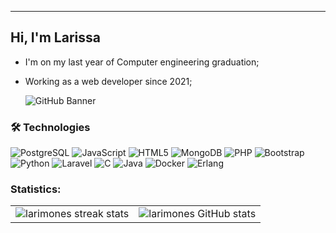 
-------------
## Hi, I'm Larissa 
- I'm on my last year of Computer engineering graduation;
- Working as a web developer since 2021;

  ![GitHub Banner](https://cloggie.org/pictures/wissewords/maidragon-05.jpg)

### 🛠️ Technologies

![PostgreSQL](https://img.shields.io/badge/-PostgreSQL-333333?style=flat&logo=postgresql) 
![JavaScript](https://img.shields.io/badge/-JavaScript-333333?style=flat&logo=javascript) 
![HTML5](https://img.shields.io/badge/-HTML5-333333?style=flat&logo=html5) 
![MongoDB](https://img.shields.io/badge/-MongoDB-333333?style=flat&logo=mongodb) 
![PHP](https://img.shields.io/badge/-PHP-333333?style=flat&logo=php) 
![Bootstrap](https://img.shields.io/badge/-Bootstrap-333333?style=flat&logo=bootstrap) 
![Python](https://img.shields.io/badge/-Python-333333?style=flat&logo=python) 
![Laravel](https://img.shields.io/badge/-Laravel-333333?style=flat&logo=laravel) 
![C](https://img.shields.io/badge/-C-333333?style=flat&logo=c) 
![Java](https://img.shields.io/badge/-Java-333333?style=flat&logo=java) 
![Docker](https://img.shields.io/badge/-Docker-333333?style=flat&logo=docker) 
![Erlang](https://img.shields.io/badge/-Erlang-333333?style=flat&logo=erlang)


### Statistics:
<table>
  <tr>
    <td align="center">
      <img src="https://github-readme-streak-stats.herokuapp.com/?user=larimones&theme=midnight-purple" alt="larimones streak stats" />
    </td>
    <td align="center">
      <img src="https://github-readme-stats.vercel.app/api?username=larimones&show_icons=true&locale=en&theme=midnight-purple" alt="larimones GitHub stats" />
    </td>
  </tr>
</table>
